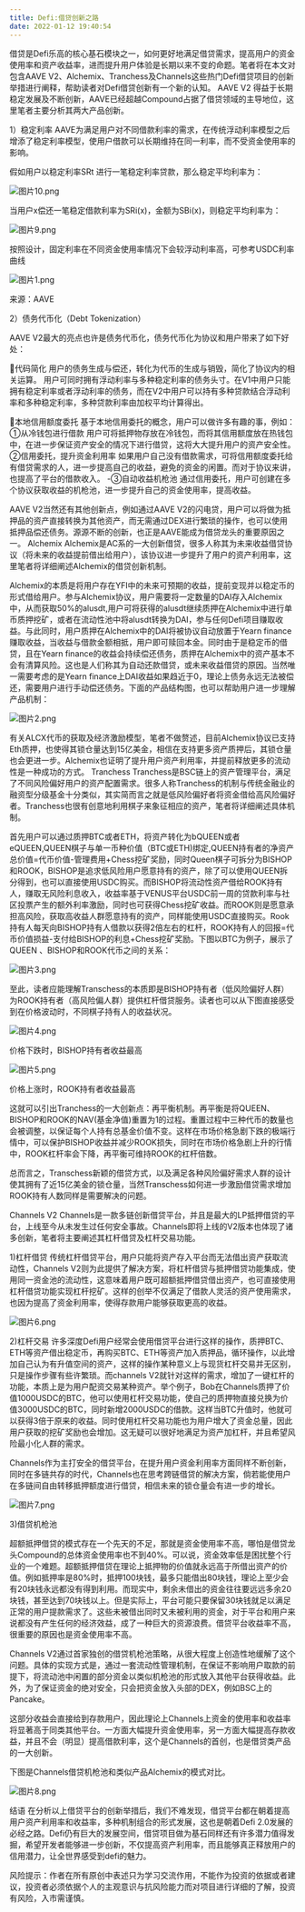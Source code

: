 ```yaml
---
title: Defi:借贷创新之路
date: 2022-01-12 19:40:54
---
```

借贷是Defi乐高的核心基石模块之一，如何更好地满足借贷需求，提高用户的资金使用率和资产收益率，进而提升用户体验是长期以来不变的命题。笔者将在本文对包含AAVE V2、Alchemix、Tranchess及Channels这些热门Defi借贷项目的创新举措进行阐释，帮助读者对Defi借贷创新有一个新的认知。
AAVE V2
得益于长期稳定发展及不断创新，AAVE已经超越Compound占据了借贷领域的主导地位，这里笔者主要分析其两大产品创新。

1）稳定利率
AAVE为满足用户对不同借款利率的需求，在传统浮动利率模型之后增添了稳定利率模型，使用户借款可以长期维持在同一利率，而不受资金使用率的影响。

假如用户以稳定利率SRt 进行一笔稳定利率贷款，那么稳定平均利率为：


![图片10.png](https://smartsignature-img.oss-cn-hongkong.aliyuncs.com/article/2022/01/12/41f0ed32b0d7c0218ccda4d4d43f65a1.png)


当用户x偿还一笔稳定借款利率为SRi(x)，金额为SBi(x)，则稳定平均利率为：




![图片9.png](https://smartsignature-img.oss-cn-hongkong.aliyuncs.com/article/2022/01/12/1aa905a829e0653ebb933219bb614cd2.png)




按照设计，固定利率在不同资金使用率情况下会较浮动利率高，可参考USDC利率曲线



![图片1.png](https://smartsignature-img.oss-cn-hongkong.aliyuncs.com/article/2022/01/12/be8de7a3d3428a2d96f9ddea9bc3ee42.png)


来源：AAVE

2）债务代币化（Debt Tokenization）

AAVE V2最大的亮点也许是债务代币化，债务代币化为协议和用户带来了如下好处：

代码简化
用户的债务生成与偿还，转化为代币的生成与销毁，简化了协议内的相关运算。
用户可同时拥有浮动利率与多种稳定利率的债务头寸。在V1中用户只能拥有稳定利率或者浮动利率的债务，而在V2中用户可以持有多种贷款结合浮动利率和多种稳定利率，多种贷款利率由加权平均计算得出。

本地信用额度委托
基于本地信用委托的概念，用户可以做许多有趣的事，例如：
①从冷钱包进行借款
用户可将抵押物存放在冷钱包，而将其信用额度放在热钱包中，在进一步保证资产安全的情况下进行借贷，这将大大提升用户的资产安全性。
②信用委托，提升资金利用率
如果用户自己没有借款需求，可将信用额度委托给有借贷需求的人，进一步提高自己的收益，避免的资金的闲置。而对于协议来讲，也提高了平台的借款收入。
-③自动收益机枪池
通过信用委托，用户可创建在多个协议获取收益的机枪池，进一步提升自己的资金使用率，提高收益。

AAVE V2当然还有其他创新点，例如通过AAVE V2的闪电贷，用户可以将做为抵押品的资产直接转换为其他资产，而无需通过DEX进行繁琐的操作，也可以使用抵押品偿还债务。源源不断的创新，也正是AAVE能成为借贷龙头的重要原因之一。
Alchemix
Alchemix是AC系的一大创新借贷，很多人称其为未来收益借贷协议（将未来的收益提前借出给用户），该协议进一步提升了用户的资产利用率，这里笔者将详细阐述Alchemix的借贷创新机制。

Alchemix的本质是将用户存在YFI中的未来可预期的收益，提前变现并以稳定币的形式借给用户。参与Alchemix协议，用户需要将一定数量的DAI存入Alchemix中，从而获取50%的alusdt,用户可将获得的alusdt继续质押在Alchemix中进行单币质押挖矿，或者在流动性池中将alusdt转换为DAI，参与任何Defi项目赚取收益。与此同时，用户质押在Alchemix中的DAI将被协议自动放置于Yearn finance赚取收益，当收益与借款金额相抵，用户即可赎回本金。同时由于是稳定币的借贷，且在Yearn finance的收益会持续偿还债务，质押在Alchemix中的资产基本不会有清算风险。这也是人们称其为自动还款借贷，或未来收益借贷的原因。当然唯一需要考虑的是Yearn finance上DAI收益如果趋近于0，理论上债务永远无法被偿还，需要用户进行手动偿还债务。下面的产品结构图，也可以帮助用户进一步理解产品机制：



![图片2.png](https://smartsignature-img.oss-cn-hongkong.aliyuncs.com/article/2022/01/12/4d1ad64e8c0ae377b1f16a09e3c6ffc2.png)



有关ALCX代币的获取及经济激励模型，笔者不做赘述，目前Alchemix协议已支持Eth质押，也使得其锁仓量达到15亿美金，相信在支持更多资产质押后，其锁仓量也会更进一步。Alchemix也证明了提升用户资产利用率，并提前释放更多的流动性是一种成功的方式。
Tranchess
Tranchess是BSC链上的资产管理平台，满足了不同风险偏好用户的资产配置需求。很多人称Tranchess的机制与传统金融业的融资型分级基金十分类似，其实简而言之就是低风险偏好者将资金借给高风险偏好者。Tranchess也很有创意地利用棋子来象征相应的资产，笔者将详细阐述具体机制。

首先用户可以通过质押BTC或者ETH，将资产转化为bQUEEN或者eQUEEN,QUEEN棋子与单一币种价值（BTC或ETH)绑定,QUEEN持有者的净资产总价值=代币价值-管理费用+Chess挖矿奖励，同时Queen棋子可拆分为BISHOP和ROOK，BISHOP是追求低风险用户愿意持有的资产，除了可以使用QUEEN拆分得到，也可以直接使用USDC购买。而BISHOP将流动性资产借给ROOK持有人，赚取无风险利息收入，收益率基于VENUS平台USDC前一周的贷款利率与社区投票产生的额外利率激励，同时也可获得Chess挖矿收益。而ROOK则是愿意承担高风险，获取高收益人群愿意持有的资产，同样能使用USDC直接购买。Rook持有人每天向BISHOP持有人借款以获得2倍左右的杠杆，ROOK持有人的回报=代币价值损益-支付给BISHOP的利息+Chess挖矿奖励。下图以BTC为例子，展示了QUEEN 、BISHOP和ROOK代币之间的关系：



![图片3.png](https://smartsignature-img.oss-cn-hongkong.aliyuncs.com/article/2022/01/12/96f2fa047b0a6775d002f407863381e1.png)


至此，读者应能理解Transchess的本质即是BISHOP持有者（低风险偏好人群）为ROOK持有者（高风险偏人群）提供杠杆借贷服务。读者也可以从下图直接感受到在价格波动时，不同棋子持有人的收益状况。


![图片4.png](https://smartsignature-img.oss-cn-hongkong.aliyuncs.com/article/2022/01/12/cb03de0e8c33e57f3d9c929e49ba20da.png)

价格下跌时，BISHOP持有者收益最高



![图片5.png](https://smartsignature-img.oss-cn-hongkong.aliyuncs.com/article/2022/01/12/6769418b4d0a303d495997a44f5e5e49.png)



价格上涨时，ROOK持有者收益最高

这就可以引出Tranchess的一大创新点：再平衡机制。再平衡是将QUEEN、BISHOP和ROOK的NAV(基金净值)重置为1的过程。重置过程中三种代币的数量也会被调整，以保证每个人持有总基金价值不变。这样在市场价格急剧下跌的极端行情中，可以保护BISHOP收益并减少ROOK损失，同时在市场价格急剧上升的行情中，ROOK杠杆率会下降，再平衡可维持ROOK的杠杆倍数。

总而言之，Transchess新颖的借贷方式，以及满足各种风险偏好需求人群的设计使其拥有了近15亿美金的锁仓量，当然Transchess如何进一步激励借贷需求增加ROOK持有人数同样是需要解决的问题。

Channels V2
Channels是一款多链创新借贷平台，并且是最大的LP抵押借贷的平台，上线至今从未发生过任何安全事故。Channels即将上线的V2版本也体现了诸多创新，笔者将主要阐述其杠杆借贷及杠杆交易功能。

1)杠杆借贷
传统杠杆借贷平台，用户只能将资产存入平台而无法借出资产获取流动性，Channels V2则为此提供了解决方案，将杠杆借贷与抵押借贷功能集成，使用同一资金池的流动性，这意味着用户既可超额抵押借贷借出资产，也可直接使用杠杆借贷功能实现杠杆挖矿。这样的创举不仅满足了借款人灵活的资产使用需求，也因为提高了资金利用率，使得存款用户能够获取更高的收益。



![图片6.png](https://smartsignature-img.oss-cn-hongkong.aliyuncs.com/article/2022/01/12/489f0c0981d79e3df0370800dc7171ca.png)



2)杠杆交易
许多深度Defi用户经常会使用借贷平台进行这样的操作，质押BTC、ETH等资产借出稳定币，再购买BTC、ETH等资产加入质押品，循环操作，以此增加自己认为有升值空间的资产，这样的操作某种意义上与现货杠杆交易并无区别，只是操作步骤有些许繁琐。而channels V2就针对这样的需求，增加了一键杠杆的功能，本质上是为用户配资交易某种资产。举个例子，Bob在Channels质押了价值1000USDC的BTC，他可以使用杠杆交易功能，使自己的质押物直接兑换为价值3000USDC的BTC，同时新增2000USDC的借款。这样当BTC升值时，他就可以获得3倍于原来的收益。同时使用杠杆交易功能也为用户增大了资金总量，因此用户获取的挖矿奖励也会增加。这无疑可以很好地满足为资产加杠杆，并且希望风险最小化人群的需求。

Channels作为主打安全的借贷平台，在提升用户资金利用率方面同样不断创新，同时在多链共存的时代，Channels也在思考跨链借贷的解决方案，倘若能使用户在多链间自由转移抵押额度进行借贷，相信未来的锁仓量会有进一步的增长。




![图片7.png](https://smartsignature-img.oss-cn-hongkong.aliyuncs.com/article/2022/01/12/4df9ec2c1fa504498b32451b5d312534.png)




3)借贷机枪池

超额抵押借贷的模式存在一个先天的不足，那就是资金使用率不高，哪怕是借贷龙头Compound的总体资金使用率也不到40%。可以说，资金效率低是困扰整个行业的一个难题。超额抵押借贷在理论上抵押物的价值就永远高于所借出资产的价值。例如抵押率是80%时，抵押100块钱，最多只能借出80块钱，理论上至少会有20块钱永远都没有得到利用。而现实中，剩余未借出的资金往往要远远多余20块钱，甚至达到70块钱以上。但是实际上，平台可能只要保留30块钱就足以满足正常的用户提款需求了。这些未被借出同时又未被利用的资金，对于平台和用户来说都没有产生任何的经济效益，成了一种巨大的资源浪费。借贷平台收益率不高，很重要的原因也是资金使用率不高。

Channels V2通过首家独创的借贷机枪池策略，从很大程度上创造性地缓解了这个问题。具体的实现方式是，通过一套流动性管理机制，在保证不影响用户取款的前提下，将流动池中闲置的部分资金以类似机枪池的形式放入其他平台获得收益。此外，为了保证资金的绝对安全，只会把资金放入头部的DEX，例如BSC上的Pancake。

这部分收益会直接给到存款用户，因此理论上Channels上资金的使用率和收益率将显著高于同类其他平台。一方面大幅提升资金使用率，另一方面大幅提高存款收益，并且不会（明显）提高借款利率，这个是Channels的首创，也是借贷类产品的一大创新。




下图是Channels借贷机枪池和类似产品Alchemix的模式对比。


![图片8.png](https://smartsignature-img.oss-cn-hongkong.aliyuncs.com/article/2022/01/12/7ce181c6f5cdfcce131245bf747c101c.png)



结语
在分析以上借贷平台的创新举措后，我们不难发现，借贷平台都在朝着提高用户资产利用率和收益率，多种机制组合的形式发展，这也是朝着Defi 2.0发展的必经之路。Defi仍有巨大的发展空间，借贷项目做为基石同样还有许多潜力值得发掘，希望开发者能够进一步创新，不仅提高资产利用率，而且能够真正释放用户的信用潜力，让全世界感受到defi的魅力。


风险提示：作者在所有原创中表述只为学习交流作用，不能作为投资的依据或者建议，投资者必须依据个人的主观意识与抗风险能力而对项目进行详细的了解，投资有风险，入市需谨慎。